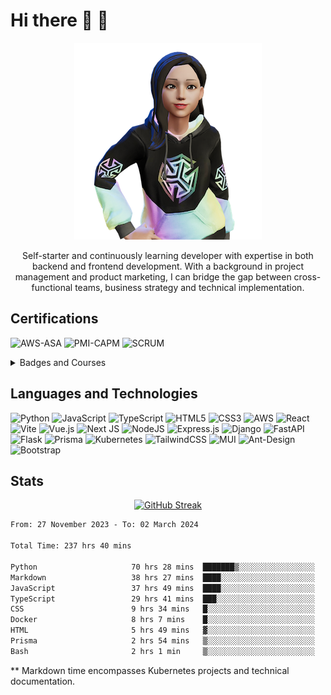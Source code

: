 # Hi there 👋 🌈

<div align="center">

![Avatar](images/Avatar300.png)

Self-starter and continuously learning developer with expertise in both backend and frontend development. With a background in project management and product marketing, I can bridge the gap between cross-functional teams, business strategy and technical implementation.

</div>

## Certifications

![AWS-ASA](https://img.shields.io/badge/associate%20solution%20architect-aws?style=for-the-badge%2C&label=aws&labelColor=232F3E&color=blue)
![PMI-CAPM](https://img.shields.io/badge/associate%20project%20management-pmi?style=for-the-badge%2C&label=pmi&labelColor=232F3E&color=512BD4)
![SCRUM](https://img.shields.io/badge/scrum%20master-agile?style=for-the-badge%2C&label=agile&labelColor=232F3E&color=0052cc)

<details>
  <summary> Badges and Courses </summary>
  
- [Credly](https://www.credly.com/users/diana-tran.91026e8b/badges)
- [Accredible](https://www.credential.net/profile/dianatran569872/wallet?_ga=2.139446067.1266186403.1701744512-567085892.1699410490&_gac=1.21073225.1701744512.CjwKCAiAjrarBhAWEiwA2qWdCKtEuKiUYp6X1TvOu3nzV6vhkpWZDONvbbOD3VXX5FWBc13y1N3zixoCV2QQAvD_BwE&_gl=1*1n5wv7j*_ga*NTY3MDg1ODkyLjE2OTk0MTA0OTA.*_ga_FSDJZHHBH0*MTcwMTc0NDUxMi4yLjEuMTcwMTc0NDUzMi4wLjAuMA..#gs.16au8t)
</details>


## Languages and Technologies

![Python](https://img.shields.io/badge/python-3670A0?style=for-the-badge&logo=python&logoColor=ffdd54)
![JavaScript](https://img.shields.io/badge/javascript-%23323330.svg?style=for-the-badge&logo=javascript&logoColor=%23F7DF1E)
![TypeScript](https://img.shields.io/badge/typescript-%23007ACC.svg?style=for-the-badge&logo=typescript&logoColor=white)
![HTML5](https://img.shields.io/badge/html5-%23E34F26.svg?style=for-the-badge&logo=html5&logoColor=white)
![CSS3](https://img.shields.io/badge/css3-%231572B6.svg?style=for-the-badge&logo=css3&logoColor=white)
![AWS](https://img.shields.io/badge/AWS-%23FF9900.svg?style=for-the-badge&logo=amazon-aws&logoColor=white)
![React](https://img.shields.io/badge/react-%2320232a.svg?style=for-the-badge&logo=react&logoColor=%2361DAFB)
![Vite](https://img.shields.io/badge/vite-%23646CFF.svg?style=for-the-badge&logo=vite&logoColor=white)
![Vue.js](https://img.shields.io/badge/vuejs-%2335495e.svg?style=for-the-badge&logo=vuedotjs&logoColor=%234FC08D)
![Next JS](https://img.shields.io/badge/Next-black?style=for-the-badge&logo=next.js&logoColor=white)
![NodeJS](https://img.shields.io/badge/node.js-6DA55F?style=for-the-badge&logo=node.js&logoColor=white)
![Express.js](https://img.shields.io/badge/express.js-%23404d59.svg?style=for-the-badge&logo=express&logoColor=%2361DAFB)
![Django](https://img.shields.io/badge/django-%23092E20.svg?style=for-the-badge&logo=django&logoColor=white)
![FastAPI](https://img.shields.io/badge/FastAPI-005571?style=for-the-badge&logo=fastapi)
![Flask](https://img.shields.io/badge/flask-%23000.svg?style=for-the-badge&logo=flask&logoColor=white)
![Prisma](https://img.shields.io/badge/Prisma-3982CE?style=for-the-badge&logo=Prisma&logoColor=white)
![Kubernetes](https://img.shields.io/badge/kubernetes-%23326ce5.svg?style=for-the-badge&logo=kubernetes&logoColor=white)
![TailwindCSS](https://img.shields.io/badge/tailwindcss-%2338B2AC.svg?style=for-the-badge&logo=tailwind-css&logoColor=white)
![MUI](https://img.shields.io/badge/MUI-%230081CB.svg?style=for-the-badge&logo=mui&logoColor=white)
![Ant-Design](https://img.shields.io/badge/-AntDesign-%230170FE?style=for-the-badge&logo=ant-design&logoColor=white)
![Bootstrap](https://img.shields.io/badge/bootstrap-%238511FA.svg?style=for-the-badge&logo=bootstrap&logoColor=white)

## Stats

<div align="center">

[![GitHub Streak](https://github-readme-streak-stats-qazi.vercel.app?user=dt-dtran&theme=dark&hide_border=true)](https://git.io/streak-stats)

</div>

<!--START_SECTION:waka-->

```txt
From: 27 November 2023 - To: 02 March 2024

Total Time: 237 hrs 40 mins

Python                     70 hrs 28 mins  ███████▒░░░░░░░░░░░░░░░░░   29.55 %
Markdown                   38 hrs 27 mins  ████░░░░░░░░░░░░░░░░░░░░░   16.13 %
JavaScript                 37 hrs 49 mins  ████░░░░░░░░░░░░░░░░░░░░░   15.86 %
TypeScript                 29 hrs 41 mins  ███░░░░░░░░░░░░░░░░░░░░░░   12.45 %
CSS                        9 hrs 34 mins   █░░░░░░░░░░░░░░░░░░░░░░░░   04.01 %
Docker                     8 hrs 7 mins    █░░░░░░░░░░░░░░░░░░░░░░░░   03.41 %
HTML                       5 hrs 49 mins   ▓░░░░░░░░░░░░░░░░░░░░░░░░   02.45 %
Prisma                     2 hrs 54 mins   ▒░░░░░░░░░░░░░░░░░░░░░░░░   01.22 %
Bash                       2 hrs 1 min     ▒░░░░░░░░░░░░░░░░░░░░░░░░   00.85 %
```

<!--END_SECTION:waka-->
** Markdown time encompasses Kubernetes projects and technical documentation.
